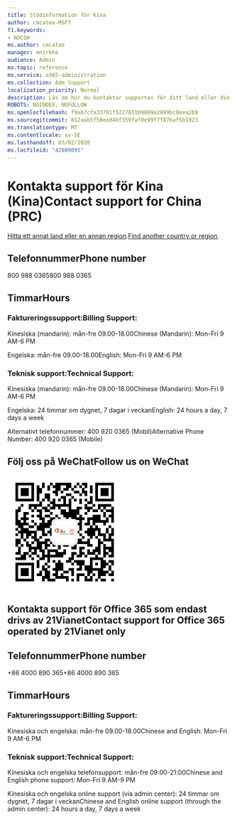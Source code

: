 ```yaml
---
title: Stödinformation för Kina
author: cmcatee-MSFT
f1.keywords:
- NOCSH
ms.author: cmcatee
manager: mnirkhe
audience: Admin
ms.topic: reference
ms.service: o365-administration
ms.collection: Adm_Support
localization_priority: Normal
description: Läs om hur du kontaktar supporten för ditt land eller din region.
ROBOTS: NOINDEX, NOFOLLOW
ms.openlocfilehash: f9ab7cfa33781f5227831b9809a2099bc8eea2b9
ms.sourcegitcommit: 812aab5f58eed4bf359faf0e99f7f876af5b1023
ms.translationtype: MT
ms.contentlocale: sv-SE
ms.lasthandoff: 03/02/2020
ms.locfileid: "42809095"
---
```

# <a name="contact-support-for-china-prc"></a><span data-ttu-id="55dfe-103">Kontakta support för Kina (Kina)</span><span class="sxs-lookup"><span data-stu-id="55dfe-103">Contact support for China (PRC)</span></span>

<span data-ttu-id="55dfe-104">[Hitta ett annat land eller en annan region](../contact-support-for-business-products.md).</span><span class="sxs-lookup"><span data-stu-id="55dfe-104">[Find another country or region](../contact-support-for-business-products.md).</span></span>

## <a name="phone-number"></a><span data-ttu-id="55dfe-105">Telefonnummer</span><span class="sxs-lookup"><span data-stu-id="55dfe-105">Phone number</span></span>
<span data-ttu-id="55dfe-106">800 988 0365</span><span class="sxs-lookup"><span data-stu-id="55dfe-106">800 988 0365</span></span>

## <a name="hours"></a><span data-ttu-id="55dfe-107">Timmar</span><span class="sxs-lookup"><span data-stu-id="55dfe-107">Hours</span></span>
### <a name="billing-support"></a><span data-ttu-id="55dfe-108">Faktureringssupport:</span><span class="sxs-lookup"><span data-stu-id="55dfe-108">Billing Support:</span></span>

<span data-ttu-id="55dfe-109">Kinesiska (mandarin): mån-fre 09.00-18.00</span><span class="sxs-lookup"><span data-stu-id="55dfe-109">Chinese (Mandarin): Mon-Fri 9 AM-6 PM</span></span>

<span data-ttu-id="55dfe-110">Engelska: mån-fre 09.00-18.00</span><span class="sxs-lookup"><span data-stu-id="55dfe-110">English: Mon-Fri 9 AM-6 PM</span></span>

### <a name="technical-support"></a><span data-ttu-id="55dfe-111">Teknisk support:</span><span class="sxs-lookup"><span data-stu-id="55dfe-111">Technical Support:</span></span>

<span data-ttu-id="55dfe-112">Kinesiska (mandarin): mån-fre 09.00-18.00</span><span class="sxs-lookup"><span data-stu-id="55dfe-112">Chinese (Mandarin): Mon-Fri 9 AM-6 PM</span></span>

<span data-ttu-id="55dfe-113">Engelska: 24 timmar om dygnet, 7 dagar i veckan</span><span class="sxs-lookup"><span data-stu-id="55dfe-113">English: 24 hours a day, 7 days a week</span></span>

<span data-ttu-id="55dfe-114">Alternativt telefonnummer: 400 920 0365 (Mobil)</span><span class="sxs-lookup"><span data-stu-id="55dfe-114">Alternative Phone Number: 400 920 0365 (Mobile)</span></span>

## <a name="follow-us-on-wechat"></a><span data-ttu-id="55dfe-115">Följ oss på WeChat</span><span class="sxs-lookup"><span data-stu-id="55dfe-115">Follow us on WeChat</span></span>
![WeChat QR-kod](../../media/4d8fe09c-1a11-4cd8-be4c-75add8dccddd.jpg)

## <a name="contact-support-for-office-365-operated-by-21vianet-only"></a><span data-ttu-id="55dfe-117">Kontakta support för Office 365 som endast drivs av 21Vianet</span><span class="sxs-lookup"><span data-stu-id="55dfe-117">Contact support for Office 365 operated by 21Vianet only</span></span>
## <a name="phone-number"></a><span data-ttu-id="55dfe-118">Telefonnummer</span><span class="sxs-lookup"><span data-stu-id="55dfe-118">Phone number</span></span>
<span data-ttu-id="55dfe-119">+86 4000 890 365</span><span class="sxs-lookup"><span data-stu-id="55dfe-119">+86 4000 890 365</span></span>

## <a name="hours"></a><span data-ttu-id="55dfe-120">Timmar</span><span class="sxs-lookup"><span data-stu-id="55dfe-120">Hours</span></span>
### <a name="billing-support"></a><span data-ttu-id="55dfe-121">Faktureringssupport:</span><span class="sxs-lookup"><span data-stu-id="55dfe-121">Billing Support:</span></span>

<span data-ttu-id="55dfe-122">Kinesiska och engelska: mån-fre 09.00-18.00</span><span class="sxs-lookup"><span data-stu-id="55dfe-122">Chinese and English: Mon-Fri 9 AM-6 PM</span></span>

### <a name="technical-support"></a><span data-ttu-id="55dfe-123">Teknisk support:</span><span class="sxs-lookup"><span data-stu-id="55dfe-123">Technical Support:</span></span>

<span data-ttu-id="55dfe-124">Kinesiska och engelska telefonsupport: mån-fre 09:00-21:00</span><span class="sxs-lookup"><span data-stu-id="55dfe-124">Chinese and English phone support: Mon-Fri 9 AM-9 PM</span></span>

<span data-ttu-id="55dfe-125">Kinesiska och engelska online support (via admin center): 24 timmar om dygnet, 7 dagar i veckan</span><span class="sxs-lookup"><span data-stu-id="55dfe-125">Chinese and English online support (through the admin center): 24 hours a day, 7 days a week</span></span>
